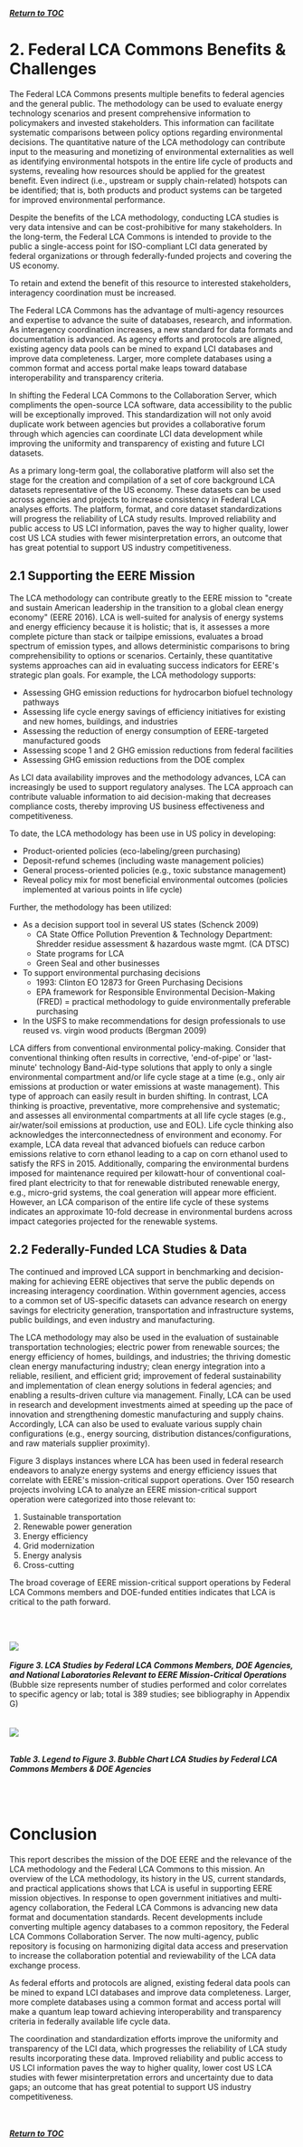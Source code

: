 
[**_Return to TOC_**](./toc.md)

# 2. Federal LCA Commons Benefits &amp; Challenges

The Federal LCA Commons presents multiple benefits to federal agencies and the general public. The methodology can be used to evaluate energy technology scenarios and present comprehensive information to policymakers and invested stakeholders. This information can facilitate systematic comparisons between policy options regarding environmental decisions. The quantitative nature of the LCA methodology can contribute input to the measuring and monetizing of environmental externalities as well as identifying environmental hotspots in the entire life cycle of products and systems, revealing how resources should be applied for the greatest benefit. Even indirect (i.e., upstream or supply chain-related) hotspots can be identified; that is, both products and product systems can be targeted for improved environmental performance.

Despite the benefits of the LCA methodology, conducting LCA studies is very data intensive and can be cost-prohibitive for many stakeholders. In the long-term, the Federal LCA Commons is intended to provide to the public a single-access point for ISO-compliant LCI data generated by federal organizations or through federally-funded projects and covering the US economy.

To retain and extend the benefit of this resource to interested stakeholders, interagency coordination must be increased.

The Federal LCA Commons has the advantage of multi-agency resources and expertise to advance the suite of databases, research, and information. As interagency coordination increases, a new standard for data formats and documentation is advanced. As agency efforts and protocols are aligned, existing agency data pools can be mined to expand LCI databases and improve data completeness. Larger, more complete databases using a common format and access portal make leaps toward database interoperability and transparency criteria.

In shifting the Federal LCA Commons to the Collaboration Server, which compliments the open-source LCA software, data accessibility to the public will be exceptionally improved. This standardization will not only avoid duplicate work between agencies but provides a collaborative forum through which agencies can coordinate LCI data development while improving the uniformity and transparency of existing and future LCI datasets.

As a primary long-term goal, the collaborative platform will also set the stage for the creation and compilation of a set of core background LCA datasets representative of the US economy. These datasets can be used across agencies and projects to increase consistency in Federal LCA analyses efforts. The platform, format, and core dataset standardizations will progress the reliability of LCA study results. Improved reliability and public access to US LCI information, paves the way to higher quality, lower cost US LCA studies with fewer misinterpretation errors, an outcome that has great potential to support US industry competitiveness.

## 2.1 Supporting the EERE Mission

The LCA methodology can contribute greatly to the EERE mission to &quot;create and sustain American leadership in the transition to a global clean energy economy&quot; (EERE 2016). LCA is well-suited for analysis of energy systems and energy efficiency because it is holistic; that is, it assesses a more complete picture than stack or tailpipe emissions, evaluates a broad spectrum of emission types, and allows deterministic comparisons to bring comprehensibility to options or scenarios. Certainly, these quantitative systems approaches can aid in evaluating success indicators for EERE&#39;s strategic plan goals. For example, the LCA methodology supports:

- Assessing GHG emission reductions for hydrocarbon biofuel technology pathways
- Assessing life cycle energy savings of efficiency initiatives for existing and new homes, buildings, and industries
- Assessing the reduction of energy consumption of EERE-targeted manufactured goods
- Assessing scope 1 and 2 GHG emission reductions from federal facilities
- Assessing GHG emission reductions from the DOE complex

As LCI data availability improves and the methodology advances, LCA can increasingly be used to support regulatory analyses. The LCA approach can contribute valuable information to aid decision-making that decreases compliance costs, thereby improving US business effectiveness and competitiveness.

To date, the LCA methodology has been use in US policy in developing:


  - Product-oriented policies (eco-labeling/green purchasing)
  - Deposit-refund schemes (including waste management policies)
  - General process-oriented policies (e.g., toxic substance management)
  - Reveal policy mix for most beneficial environmental outcomes (policies implemented at various points in life cycle)

Further, the methodology has been utilized:


  - As a decision support tool in several US states (Schenck 2009)
    - CA State Office Pollution Prevention &amp; Technology Department: Shredder residue assessment &amp; hazardous waste mgmt. (CA DTSC)
    - State programs for LCA
    - Green Seal and other businesses
  - To support environmental purchasing decisions
    - 1993: Clinton EO 12873 for Green Purchasing Decisions
    - EPA framework for Responsible Environmental Decision-Making (FRED) = practical methodology to guide environmentally preferable purchasing
  - In the USFS to make recommendations for design professionals to use reused vs. virgin wood products (Bergman 2009)

LCA differs from conventional environmental policy-making. Consider that conventional thinking often results in corrective, &#39;end-of-pipe&#39; or &#39;last-minute&#39; technology Band-Aid-type solutions that apply to only a single environmental compartment and/or life cycle stage at a time (e.g., only air emissions at production or water emissions at waste management). This type of approach can easily result in burden shifting. In contrast, LCA thinking is proactive, preventative, more comprehensive and systematic; and assesses all environmental compartments at all life cycle stages (e.g., air/water/soil emissions at production, use and EOL). Life cycle thinking also acknowledges the interconnectedness of environment and economy. For example, LCA data reveal that advanced biofuels can reduce carbon emissions relative to corn ethanol leading to a cap on corn ethanol used to satisfy the RFS in 2015. Additionally, comparing the environmental burdens imposed for maintenance required per kilowatt-hour of conventional coal-fired plant electricity to that for renewable distributed renewable energy, e.g., micro-grid systems, the coal generation will appear more efficient. However, an LCA comparison of the entire life cycle of these systems indicates an approximate 10-fold decrease in environmental burdens across impact categories projected for the renewable systems.

## 2.2 Federally-Funded LCA Studies &amp; Data

The continued and improved LCA support in benchmarking and decision-making for achieving EERE objectives that serve the public depends on increasing interagency coordination. Within government agencies, access to a common set of US-specific datasets can advance research on energy savings for electricity generation, transportation and infrastructure systems, public buildings, and even industry and manufacturing.

The LCA methodology may also be used in the evaluation of sustainable transportation technologies; electric power from renewable sources; the energy efficiency of homes, buildings, and industries; the thriving domestic clean energy manufacturing industry; clean energy integration into a reliable, resilient, and efficient grid; improvement of federal sustainability and implementation of clean energy solutions in federal agencies; and enabling a results-driven culture via management. Finally, LCA can be used in research and development investments aimed at speeding up the pace of innovation and strengthening domestic manufacturing and supply chains. Accordingly, LCA can also be used to evaluate various supply chain configurations (e.g., energy sourcing, distribution distances/configurations, and raw materials supplier proximity).



Figure 3 displays instances where LCA has been used in federal research endeavors to analyze energy systems and energy efficiency issues that correlate with EERE&#39;s mission-critical support operations. Over 150 research projects involving LCA to analyze an EERE mission-critical support operation were categorized into those relevant to:

1. Sustainable transportation
2. Renewable power generation
3. Energy efficiency
4. Grid modernization
5. Energy analysis
6. Cross-cutting

The broad coverage of EERE mission-critical support operations by Federal LCA Commons members and DOE-funded entities indicates that LCA is critical to the path forward.

<br>
<br>

![](https://github.com/uslci-admin/uslci-content/blob/dev/images/Coordination_Bubble_Chart_w_Total_%20July.png)
<br>
<br>
**_Figure 3. LCA Studies by Federal LCA Commons Members, DOE Agencies, and National Laboratories Relevant to EERE Mission-Critical Operations_**
(Bubble size represents number of studies performed and color correlates to specific agency or lab; total is 389 studies; see bibliography in Appendix G)
<br>
<br>
<br>
![](../../images/Coord_bubble_chart_legend.png)
<br>
<br>


**_Table 3. Legend to Figure 3. Bubble Chart LCA Studies by Federal LCA Commons Members &amp; DOE Agencies_**
<br>
<br>
<br>
<br>


# Conclusion

This report describes the mission of the DOE EERE and the relevance of the LCA methodology and the Federal LCA Commons to this mission. An overview of the LCA methodology, its history in the US, current standards, and practical applications shows that LCA is useful in supporting EERE mission objectives. In response to open government initiatives and multi-agency collaboration, the Federal LCA Commons is advancing new data format and documentation standards. Recent developments include converting multiple agency databases to a common repository, the Federal LCA Commons Collaboration Server. The now multi-agency, public repository is focusing on harmonizing digital data access and preservation to increase the collaboration potential and reviewability of the LCA data exchange process.

As federal efforts and protocols are aligned, existing federal data pools can be mined to expand LCI databases and improve data completeness. Larger, more complete databases using a common format and access portal will make a quantum leap toward achieving interoperability and transparency criteria in federally available life cycle data.

The coordination and standardization efforts improve the uniformity and transparency of the LCI data, which progresses the reliability of LCA study results incorporating these data. Improved reliability and public access to US LCI information paves the way to higher quality, lower cost US LCA studies with fewer misinterpretation errors and uncertainty due to data gaps; an outcome that has great potential to support US industry competitiveness.
<br>
<br>
<br>





[**_Return to TOC_**](./toc.md)
